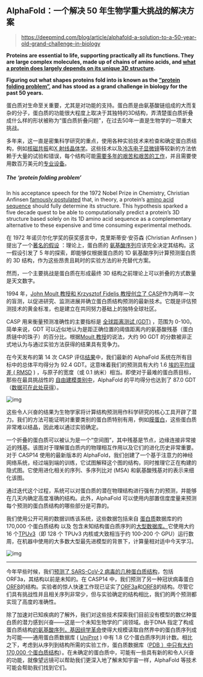 ## AlphaFold：一个解决 50 年生物学重大挑战的解决方案

> https://deepmind.com/blog/article/alphafold-a-solution-to-a-50-year-old-grand-challenge-in-biology

**Proteins are essential to life, supporting practically all its functions. They are large complex molecules, made up of chains of amino acids, and [what a protein does largely depends on its unique 3D structure](https://www.youtube.com/watch?v=wvTv8TqWC48).** 

**Figuring out what shapes proteins fold into is known as the [“protein folding problem”](https://en.wikipedia.org/wiki/Protein_folding), and has stood as a grand challenge in biology for the past 50 years.** 

蛋白质对生命至关重要，尤其是对功能的支持。蛋白质是由氨基酸链组成的大而复杂的分子，蛋白质的功能很大程度上取决于其独特的3D结构，弄清楚蛋白质折叠成什么样的形状被称为“蛋白质折叠问题"，在过去50年一直是生物学的一项重大挑战。

多年来，这一直是密集科学研究的重点，使用各种实验技术来检查和确定蛋白质结构，例如[核磁共振](https://en.wikipedia.org/wiki/Nuclear_magnetic_resonance)和[X 射线晶体学](https://en.wikipedia.org/wiki/X-ray_crystallography)。这些技术以及[冷冻电子显微镜](https://en.wikipedia.org/wiki/Cryogenic_electron_microscopy)等较新的方法依赖于大量的试验和错误，每个结构可能[需要多年的艰苦和艰苦的工作](https://www.youtube.com/watch?v=gLsC4wlrR2A)，并且需要使用数百万美元的[专业设备](https://www.youtube.com/watch?v=WJKvDUo3KRk)。

##### The ‘protein folding problem’

In his acceptance speech for the 1972 Nobel Prize in Chemistry, Christian Anfinsen [famously postulated](https://www.nobelprize.org/uploads/2018/06/anfinsen-lecture.pdf) that, in theory, a protein’s [amino acid sequence](https://en.wikipedia.org/wiki/Protein_primary_structure) should fully determine its structure. This hypothesis sparked a five decade quest to be able to computationally predict a protein’s 3D structure based solely on its 1D amino acid sequence as a complementary alternative to these expensive and time consuming experimental methods.

在 1972 年诺贝尔化学奖的获奖感言中，克里斯蒂安·安芬森 (Christian Anfinsen ) 提出了一个[著名的假设](https://www.nobelprize.org/uploads/2018/06/anfinsen-lecture.pdf) ：理论上，蛋白质的 [氨基酸序列](https://en.wikipedia.org/wiki/Protein_primary_structure)应该完全决定其结构。这一假设引发了 5 年的探索，即能够仅根据蛋白质的 1D 氨基酸序列计算预测蛋白质的 3D 结构，作为这些昂贵且耗时的实验方法的补充替代方案。

然而，一个主要挑战是蛋白质在形成最终 3D 结构之前理论上可以折叠的方式数量是天文数字。

1994 年，[John Moult 教授和 Krzysztof Fidelis 教授创立了 CASP](https://onlinelibrary.wiley.com/doi/abs/10.1002/prot.340230303)作为两年一次的盲测，以促进研究、监测进展并确立蛋白质结构预测的最新技术。它既是评估预测技术的黄金标准，也是建立在共同努力基础上的独特全球社区。

CASP 用来衡量预测准确性的主要指标是 [全球距离测试 (GDT)](https://en.wikipedia.org/wiki/Global_distance_test) ，范围为 0-100。简单来说，GDT 可以近似地认为是距正确位置的阈值距离内的氨基酸残基（蛋白质链中的珠子）的百分比。根据[Moult 教授](https://youtu.be/gg7WjuFs8F4?t=144)的说法，大约 90 GDT 的分数被非正式地认为与通过实验方法获得的结果具有竞争力。

在今天发布的第 14 次 CASP 评估[结果](https://predictioncenter.org/casp14/zscores_final.cgi)中，我们最新的 AlphaFold 系统在所有目标中的总体平均得分为 92.4 GDT。这意味着我们的预测具有大约 1.6 [埃的平均误差 ( ](https://en.wikipedia.org/wiki/Angstrom)[RMSD](https://en.wikipedia.org/wiki/Root-mean-square_deviation_of_atomic_positions) ) ，与原子的宽度（或 0.1 纳米）相当。即使对于最难的蛋白质目标，那些在最具挑战性的 [自由建模类别中](https://onlinelibrary.wiley.com/doi/abs/10.1002/prot.25823)，AlphaFold 的平均得分也达到了 87.0 GDT（[数据可在此处获得](https://predictioncenter.org/decoysets2019/results.cgi)）。



![img](https://lh3.googleusercontent.com/KKbgSsS1qIoesiy2Ws_WDsDSyGhTZgP9W3qZr-xS5ElnafEu80joptKmc2hgz01a6j6yIj5cvCnqz8bBfXG8BND44ZKJ_kv7tTHQAA=w1440)

这些令人兴奋的结果为生物学家将计算结构预测用作科学研究的核心工具开辟了潜力。我们的方法可能证明对重要类别的蛋白质特别有用，例如[膜蛋白](https://en.wikipedia.org/wiki/Membrane_protein)，这些蛋白质非常难以结晶，因此难以通过实验确定。

一个折叠的蛋白质可以被认为是一个“空间图”，其中残基是节点，边缘连接非常接近的残基。该图对于理解蛋白质内的物理相互作用以及它们的进化历史非常重要。对于 CASP14 使用的最新版本的 AlphaFold，我们创建了一个基于注意力的神经网络系统，经过端到端的训练，它试图解释这个图的结构，同时推理它正在构建的隐式图。它使用进化相关的序列、多序列比对 (MSA) 和氨基酸残基对的表示来细化该图。

通过迭代这个过程，系统可以对蛋白质的潜在物理结构进行强有力的预测，并能够在几天内确定高度准确的结构。此外，AlphaFold 可以使用内部置信度度量来预测每个预测的蛋白质结构的哪些部分是可靠的。

我们使用公开可用的数据训练该系统，这些数据包括来自 [蛋白质](https://www.rcsb.org/)数据库的约 170,000 个蛋白质结构 以及 包含未知结构蛋白质序列的[大型数据库。](https://www.uniprot.org/)它使用大约 16 个[TPUv3](https://cloud.google.com/tpu/docs/types-zones)（即 128 个 TPUv3 内核或大致相当于约 100-200 个 GPU）运行数周，在机器中使用的大多数大型最先进模型的背景下，计算量相对适中今天学习。

![img](https://lh3.googleusercontent.com/pL18FAkwzN55iHvMt2W4XRGjueHWe0ILqX1Qm2e4qlPsK3yjDSott3LZIgSg2uqPPn7Zvu3hfxUtYtjDs3bM27zcF8AO_jYnfk8q=w1440)

---

今年早些时候，我们[预测了 SARS-CoV-2 病毒的几种蛋白质结构](https://deepmind.com/research/open-source/computational-predictions-of-protein-structures-associated-with-COVID-19)，包括 ORF3a，其结构以前是未知的。在 CASP14 中，我们预测了另一种冠状病毒蛋白[ORF8](https://predictioncenter.org/casp14/gdtplot.cgi?group=205&models=first&target=T1064-D1)的结构。实验者的惊人快速工作现已证实了[ORF3a](https://www.biorxiv.org/content/10.1101/2020.06.17.156554v2)和[ORF8](https://www.biorxiv.org/content/10.1101/2020.08.27.270637v1)的结构。尽管它们具有挑战性并且相关序列非常少，但与实验确定的结构相比，我们的两个预测都实现了高度的准确性。

除了加速对已知疾病的了解外，我们对这些技术探索我们目前没有模型的数亿种蛋白质的潜力感到兴奋——这是一个未知生物学的广阔领域。由于DNA 指定了构成蛋白质结构[的氨基酸序列，](https://www.youtube.com/watch?v=gG7uCskUOrA)[基因组学革命](https://www.genome.gov/About-Genomics/Introduction-to-Genomics)使得大规模读取自然界中的蛋白质序列成为可能——通用蛋白质数据库 ( [UniProt](https://www.uniprot.org/) ) 中有 1.8 亿个蛋白质序列并计数。相比之下，考虑到从序列到结构所需的实验工作，蛋白质数据库（[PDB ）中只有大约 170,000 个蛋白质结构](http://pdb101.rcsb.org/)）。在未确定的蛋白质中，可能有一些具有新的和令人兴奋的功能，就像望远镜可以帮助我们更深入地了解未知宇宙一样，AlphaFold 等技术可能会帮助我们找到它们。

